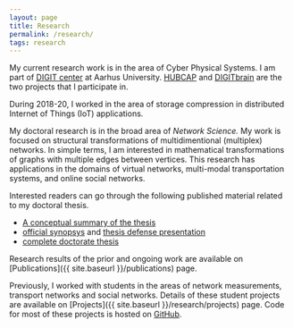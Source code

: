 ```yaml
---
layout: page
title: Research
permalink: /research/
tags: research
---
```

My current research work is in the area of Cyber Physical Systems. I am part of [DIGIT center](https://digit.au.dk/) at Aarhus University. [HUBCAP](https://www.hubcap.eu/) and [DIGITbrain](https://digit.au.dk/research-projects/digitbrain/) are the two projects that I participate in.

During 2018-20, I worked in the area of storage compression in distributed Internet of Things (IoT) applications.

My doctoral research is in the broad area of _Network Science._ My work is focused on structural transformations of multidimentional (multiplex) networks. In simple terms, I am interested in mathematical transformations of graphs with multiple edges between vertices. This research has applications in the domains of virtual networks, multi-modal transportation systems, and online social networks.

Interested readers can go through the following published material related to my doctoral thesis.
* [A conceptual summary of the thesis](https://www.dropbox.com/s/09161wst1mgcoek/cell_model.pdf?dl=1)
* [official synopsys](https://www.dropbox.com/s/yhnse2q0s2w7vfr/synopsis.pdf?dl=1) and [thesis defense presentation](https://www.dropbox.com/s/lmppk1legd5yj4h/thesis_pres.pdf?dl=1)
* [complete doctorate thesis](https://www.dropbox.com/s/nzaaey4010ixlev/thesis.pdf?dl=1)

Research results of the prior and ongoing work are available on [Publications]({{ site.baseurl }}/publications) page.

Previously, I worked with students in the areas of network measurements, transport networks and social networks. Details of these student projects are available on [Projects]({{ site.baseurl }}/research/projects) page. Code for most of these projects is hosted on [GitHub](https://github.com/prasadtalasila).
